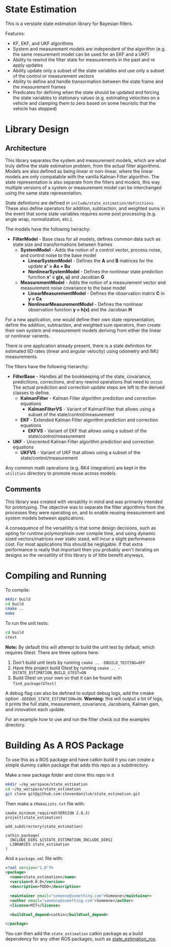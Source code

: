 # State Estimation

This is a verstaile state estimation library for Bayesian filters.

Features:
* KF, EKF, and UKF algorithms
* System and measurement models are independent of the algorithm (e.g. the same mesurement model can be used for an EKF and a UKF)
* Ability to rewind the filter state for measurements in the past and re apply updates
* Ability update only a subset of the state variables and use only a subset of the control or measurement vectors
* Ability to define and handle transormation between the state frame and the measurement frames
* Predicates for defining when the state should be updated and forcing the state variables to stationary values (e.g. estimating velocities on a vehicle and clamping them to zero based on some heuristic that the vehicle has stopped)

# Library Design

## Architecture
This library separates the system and measurement models, which are what truly define the state estimation problem, from the actual filter algorithms. Models are also defined as being linear or non-linear, where the linear models are only compatabile with the vanilla Kalman Filter algorithm. The state representation is also separate from the filters and models, this way multiple versions of a system or measurement model can be interchanged using the same state representation.

State definitions are defined in `include/state_estimation/definitions`. These also define operators for addition, subtraction, and weighted sums in the event that some state variables requires some post processing (e.g. angle wrap, normalization, etc.).

The models have the following heirachy:
* **FilterModel** - Base class for all models, defines common data such as state size and transformations between frames
   * **SystemModel** - Adds the notion of a control vector, process noise, and control noise to the base model
      * **LinearSystemModel** - Defines the **A** and **B** matrices for the update **x' = Ax + Bu**
      * **NonlinearSystemModel** - Defines the nonlinear state prediction function **x' = g(x, u)** and Jacobian **G**
   * **MeasurementModel** - Adds the notion of a measurement vector and measurement noise covariance to the base model
      * **LinearMeasurementModel** - Defines the observation matrix **C** in **y = Cx**
      * **NonlinearMeasurementModel** - Defines the nonlinear observation function **y = h(x)** and the Jacobian **H**

For a new application, one would define their own state representation, define the addition, subtraction, and weighted sum operators, then create their own system and measurement models deriving from either the linear or nonlinear varients.

There is one application already present, there is a state definition for estimated 6D rates (linear and angular velocity) using odometry and IMU measurements.

The filters have the following hierarchy:
* **FilterBase** - Handles all the bookkeeping of the state, covariance, predicitions, corrections, and any rewind operations that need to occur. The actual prediction and correction update steps are left to the derived classes to define.
   * **KalmanFilter** - Kalman Filter algorithm prediction and correction equations
      * **KalmanFilterVS** - Variant of KalmanFilter that allows using a subset of the state/control/measurement
  * **EKF** - Extended Kalman Filter algorithm prediction and correction equations
     * **EKFVS** - Variant of EKF that allows using a subset of the state/control/measurement
 * **UKF** - Unscented Kalman Filter algorithm prediction and correction equations
    * **UKFVS** - Variant of UKF that allows using a subset of the state/control/measurement

Any common math operations (e.g. RK4 integration) are kept in the `utilities` directory to promote reuse across models.

## Comments
This library was created with versatility in mind and was primarily intended for prototyping. The objective was to separate the filter algorithms from the processes they were operating on, and to enable reusing measurement and system models between applications.

A consequence of the versatility is that some design decisions, such as opting for runtime polymorphism over compile time, and using dynamic sized vectors/matrices over static sized, will incur a slight performance cost. For most applications this should be negligable. If that extra performance is really that important then you probably aren't iterating on designs so the versatility of this library is of little benefit anyways.

# Compiling and Running

To compile:
```bash
mkdir build
cd build
cmake ..
make
```

To run the unit tests:
```bash
cd build
ctest
```

**Note:** By default this will attempt to build the unit test by default, which requires Gtest. There are three options here:
1. Don't build unit tests by running `cmake .. -DBUILD_TESTING=OFF`
1. Have this project build Gtest by running `cmake .. -DSTATE_ESTIMATION_BUILD_GTEST=ON`
1. Build Gtest on your own so that it can be found with `find_package(GTest)`

A debug flag can also be defined to output debug logs, add the cmake option `-DDEBUG_STATE_ESTIMATION=ON`. **Warning:** this will output a lot of logs, it prints the full state, measurement, covariance, Jacobians, Kalman gain, and innovation each update.

For an example how to use and run the filter check out the examples directory.

# Building As A ROS Package
To use this as a ROS package and have catkin build it you can create a simple dummy catkin package that adds this repo as a subdirectory.

Make a new package folder and clone this repo in it
```bash
mkdir ~/my_worspace/state_estimation
cd ~/my_worspace/state_estimation
git clone git@github.com:stevendaniluk/state_estimation.git
```

Then make a `CMakeLists.txt` file with:
```
cmake_minimum_required(VERSION 2.8.3)
project(state_estimation)

add_subdirectory(state_estimation)

catkin_package(
  INCLUDE_DIRS ${STATE_ESTIMATION_INCLUDE_DIRS}
  LIBRARIES state_estimation
)
```

And a `package.xml` file with:
```xml
<?xml version="1.0"?>
<package>
  <name>state_estimation</name>
  <version>0.0.0</version>
  <description>TODO</description>

  <maintainer email="someone@something.com">Someone</maintainer>
  <author email="someone@something.com">Someone</author>
  <license>MIT</license>

  <buildtool_depend>catkin</buildtool_depend>

</package>
```

You can then add the `state_estimation` catkin package as a build dependency for any other ROS packages, such as [state_estimation_ros](https://github.com/stevendaniluk/state_estimation_ros).
